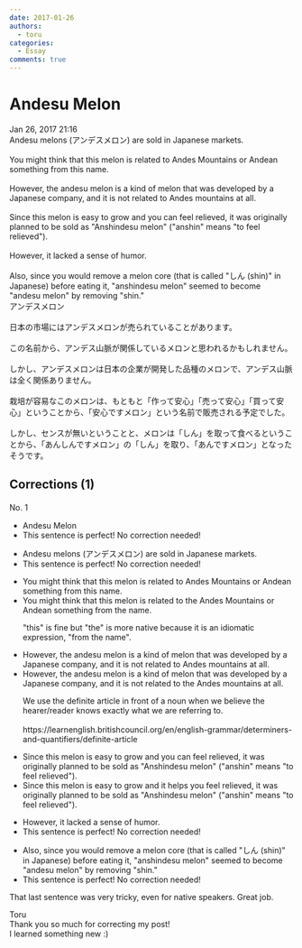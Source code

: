 ```yaml
---
date: 2017-01-26
authors:
  - toru
categories:
  - Essay
comments: true
---
```


# Andesu Melon
<div class="date">Jan 26, 2017 21:16</div>
<div id="post"><div id="body_show_ori">
Andesu melons (アンデスメロン)  are sold in Japanese markets.<br/><br/>You might think that this melon is related to Andes Mountains or Andean something from this name.<br/><br/>However, the andesu melon is a kind of melon that was developed by a Japanese company, and it is not related to Andes mountains at all.<br/><br/>Since this melon is easy to grow and you can feel relieved, it was originally planned to be sold as "Anshindesu melon" ("anshin" means "to feel relieved").<br/><br/>However, it lacked a sense of humor.<br/><br/>Also, since you would remove a melon core (that is called "しん (shin)" in Japanese) before eating it, "anshindesu melon" seemed to become "andesu melon" by removing "shin."
</div></div>

<!-- more -->

<div id="post_ja"><div id="body_show_mo">
アンデスメロン<br/><br/>日本の市場にはアンデスメロンが売られていることがあります。<br/><br/>この名前から、アンデス山脈が関係しているメロンと思われるかもしれません。<br/><br/>しかし、アンデスメロンは日本の企業が開発した品種のメロンで、アンデス山脈は全く関係ありません。<br/><br/>栽培が容易なこのメロンは、もともと「作って安心」「売って安心」「買って安心」ということから、「安心ですメロン」という名前で販売される予定でした。<br/><br/>しかし、センスが無いということと、メロンは「しん」を取って食べるということから、「あんしんですメロン」の「しん」を取り、「あんですメロン」となったそうです。
</div></div>

## Corrections (1)
<div id="block"><div class="first_name"> No. 1　<span class="just_name"></span></div><div id="block2">
<ul class="correction_field">
<li class="incorrect">Andesu Melon</li>
<li class="corrected perfect">This sentence is perfect! No correction needed!</li>
</ul>
<ul class="correction_field">
<li class="incorrect">Andesu melons (アンデスメロン)  are sold in Japanese markets.</li>
<li class="corrected perfect">This sentence is perfect! No correction needed!</li>
</ul>
<ul class="correction_field">
<li class="incorrect">You might think that this melon is related to Andes Mountains or Andean something from this name.</li>
<li class="corrected correct">
You might think that this melon is related to the Andes Mountains or Andean something from the name.
<p class="correction_comment">"this" is fine but "the" is more native because it is an idiomatic expression, "from the name".</p>
</li>
</ul>
<ul class="correction_field">
<li class="incorrect">However, the andesu melon is a kind of melon that was developed by a Japanese company, and it is not related to Andes mountains at all.</li>
<li class="corrected correct">
However, the andesu melon is a kind of melon that was developed by a Japanese company, and it is not related to the Andes mountains at all.
<p class="correction_comment">We use the definite article in front of a noun when we believe the hearer/reader knows exactly what we are referring to.<br/><br/>https://learnenglish.britishcouncil.org/en/english-grammar/determiners-and-quantifiers/definite-article</p>
</li>
</ul>
<ul class="correction_field">
<li class="incorrect">Since this melon is easy to grow and you can feel relieved, it was originally planned to be sold as "Anshindesu melon" ("anshin" means "to feel relieved").</li>
<li class="corrected correct">
Since this melon is easy to grow and it helps you feel relieved, it was originally planned to be sold as "Anshindesu melon" ("anshin" means "to feel relieved").
</li>
</ul>
<ul class="correction_field">
<li class="incorrect">However, it lacked a sense of humor.</li>
<li class="corrected perfect">This sentence is perfect! No correction needed!</li>
</ul>
<ul class="correction_field">
<li class="incorrect">Also, since you would remove a melon core (that is called "しん (shin)" in Japanese) before eating it, "anshindesu melon" seemed to become "andesu melon" by removing "shin."</li>
<li class="corrected perfect">This sentence is perfect! No correction needed!</li>
</ul>
<p class="comment_small">
 That last sentence was very tricky, even for native speakers. Great job.
</p>

</div><div class="name"><span class="just_name">Toru</span><br>
Thank you so much for correcting my post! <br/>I learned something new :)
</div>
</div>
